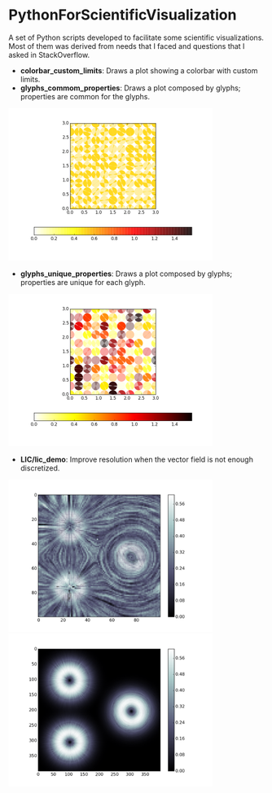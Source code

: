 # PythonForScientificVisualization
A set of Python scripts developed to facilitate some scientific visualizations. Most of them was derived from needs that I faced and questions that I asked in StackOverflow.

- **colorbar_custom_limits**: Draws a plot showing a colorbar with custom limits.
- **glyphs_commom_properties**: Draws a plot composed by glyphs; properties are common for the glyphs.

<img src="https://github.com/paulaceccon/PythonForScientificVisualization/blob/master/Samples/glyphs_commom_properties.png" alt="alt text" height="300px">

- **glyphs_unique_properties**: Draws a plot composed by glyphs; properties are unique for each glyph.

<img src="https://github.com/paulaceccon/PythonForScientificVisualization/blob/master/Samples/glyphs_unique_properties.png" alt="alt text" height="300px">

- **LIC/lic_demo**: Improve resolution when the vector field is not enough discretized.

<img src="https://github.com/paulaceccon/PythonForScientificVisualization/blob/master/LIC/original-flow.png" alt="alt text" height="300px">
<img src="https://github.com/paulaceccon/PythonForScientificVisualization/blob/master/LIC/more_resolution-flow.png" alt="alt text" height="300px">
